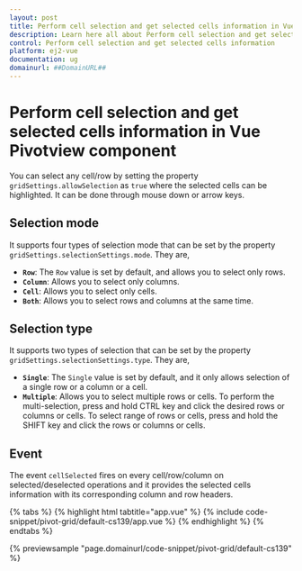 ```yaml
---
layout: post
title: Perform cell selection and get selected cells information in Vue Pivotview component | Syncfusion
description: Learn here all about Perform cell selection and get selected cells information in Syncfusion Vue Pivotview component of Syncfusion Essential JS 2 and more.
control: Perform cell selection and get selected cells information 
platform: ej2-vue
documentation: ug
domainurl: ##DomainURL##
---
```


# Perform cell selection and get selected cells information in Vue Pivotview component

You can select any cell/row by setting the property `gridSettings.allowSelection` as `true` where the selected cells can be highlighted. It can be done through mouse down or arrow keys.

## Selection mode

It supports four types of selection mode that can be set by the property `gridSettings.selectionSettings.mode`. They are,

* **`Row`**: The `Row` value is set by default, and allows you to select only rows.
* **`Column`**: Allows you to select only columns.
* **`Cell`**: Allows you to select only cells.
* **`Both`**: Allows you to select rows and columns at the same time.

## Selection type

It supports two types of selection that can be set by the property `gridSettings.selectionSettings.type`. They are,

* **`Single`**: The `Single` value is set by default, and it only allows selection of a single row or a column or a cell.
* **`Multiple`**: Allows you to select multiple rows or cells.
To perform the multi-selection, press and hold CTRL key and click the desired rows or columns or cells. To select range of rows or cells, press and hold the SHIFT key and click the rows or columns or cells.

## Event

The event `cellSelected` fires on every cell/row/column on selected/deselected operations and it provides the selected cells information with its corresponding column and row headers.

{% tabs %}
{% highlight html tabtitle="app.vue" %}
{% include code-snippet/pivot-grid/default-cs139/app.vue %}
{% endhighlight %}
{% endtabs %}
        
{% previewsample "page.domainurl/code-snippet/pivot-grid/default-cs139" %}
